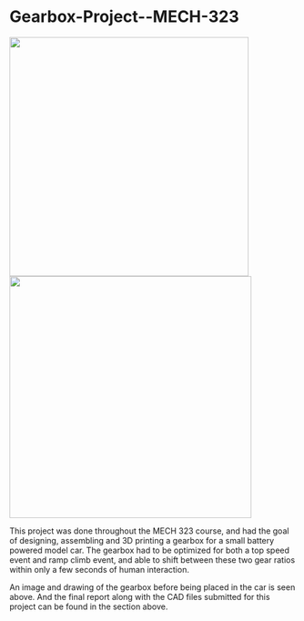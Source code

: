 # Gearbox-Project--MECH-323

<p float="left">
  <img src="https://github.com/user-attachments/assets/29830a13-4e09-4622-9214-f9ae7bc0af48" width="420" />
  <img src="https://github.com/user-attachments/assets/b7e8c426-75e9-49c3-a910-3626de6ceaaf" width="425" /> 
</p>

This project was done throughout the MECH 323 course, and had the goal of designing, assembling and 3D printing a gearbox for a small battery powered model car. 
The gearbox had to be optimized for both a top speed event and ramp climb event, and able to shift between these two gear ratios within only a few seconds of human interaction.

An image and drawing of the gearbox before being placed in the car is seen above. And
the final report along with the CAD files submitted for this project can be found in the section above.
